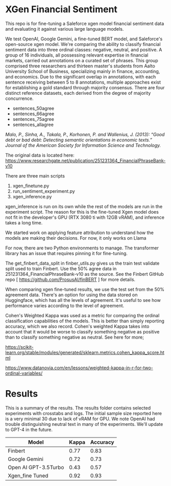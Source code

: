 # XGen Financial Sentiment 

This repo is for fine-tuning a Saleforce xgen model financial sentiment data and evaluating it against various large language models.

We test OpenAI, Google Gemini, a fine-tuned BERT model, and Saleforce's open-source xgen model. We're comparing the ability to classify financial sentiment data into three ordinal classes: negative, neutral, and positive. A group of 16 individuals, all possessing relevant expertise in financial markets, carried out annotations on a curated set of phrases. This group comprised three researchers and thirteen master's students from Aalto University School of Business, specializing mainly in finance, accounting, and economics. Due to the significant overlap in annotations, with each sentence receiving between 5 to 8 annotations, multiple approaches exist for establishing a gold standard through majority consensus. There are four distinct reference datasets, each derived from the degree of majority concurrence.
- sentences_50agree
- sentences_66agree
- sentences_75agree
- sentences_allagree

*Malo, P., Sinha, A., Takala, P., Korhonen, P. and Wallenius, J. (2013): “Good debt or bad debt: Detecting semantic orientations in economic texts.” Journal of the American Society for Information Science and Technology.*

The original data is located here:
https://www.researchgate.net/publication/251231364_FinancialPhraseBank-v10

There are three main scripts

1. xgen_finetune.py
2. run_sentiment_experiment.py
3. xgen_inference.py

xgen_inference is run on its own while the rest of the models are run in the experiment script. The reason for this is the fine-tuned Xgen model does not fit in the developer's GPU (RTX 3080 ti with 12GB vRAM), and inference takes a long time. 

We started work on applying feature attribution to understand how the models are making their decisions. For now, it only works on Llama

For now, there are two Python environments to manage. The transformer library has an issue that requires pinning it for fine-tuning.

The get_finbert_data_split in finber_utils.py gives us the train test validate split used to train Finbert. Use the 50% agree data in 251231364_FinancialPhraseBank-v10 as the source. See the Finbert GitHub repo [ https://github.com/ProsusAI/finBERT ] for more details.

When comparing xgen fine-tuned results, we use the test set from the 50% agreement data. There's an option for using the data stored on Huggingface, which has all the levels of agreement. It's useful to see how performance varies according to the level of agreement.

Cohen's Weighted Kappa was used as a metric for comparing the ordinal classification capabilities of the models. This is better than simply reporting accuracy, which we also record. Cohen's weighted Kappa takes into account that it would be worse to classify something negative as positive than to classify something negative as neutral. 
See here for more;

https://scikit-learn.org/stable/modules/generated/sklearn.metrics.cohen_kappa_score.html

https://www.datanovia.com/en/lessons/weighted-kappa-in-r-for-two-ordinal-variables/

# Results

This is a summary of the results. The results folder contains selected experiments with crosstabs and logs. The initial sample size reported here is a very minimal 30 due to lack of vRAM for GPU. We note OpenAI had trouble distinguishing neutral text in many of the experiments. We'll update to GPT-4 in the future. 

| Model                 | Kappa  | Accuracy  |   
|-----------------------|--------|-----------|
| Finbert               |  0.77  |  0.83     |   
| Google Gemini         |  0.72  |  0.73     |   
| Open AI GPT-3.5Turbo  |  0.43  |  0.57     |   
| Xgen_fine Tuned       |  0.92  |  0.93     |   
